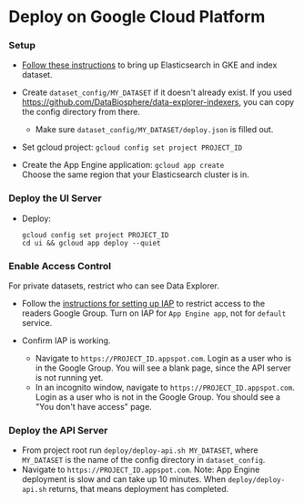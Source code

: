 # Deploy on Google Cloud Platform

### Setup

- [Follow these instructions](https://github.com/DataBiosphere/data-explorer-indexers/tree/master/bigquery/deploy)
  to bring up Elasticsearch in GKE and index dataset.

- Create `dataset_config/MY_DATASET` if it doesn't already exist. If you used
  https://github.com/DataBiosphere/data-explorer-indexers, you can copy the
  config directory from there.

  - Make sure `dataset_config/MY_DATASET/deploy.json` is filled out.

- Set gcloud project: `gcloud config set project PROJECT_ID`

- Create the App Engine application: `gcloud app create`  
  Choose the same region that your Elasticsearch cluster is in.

### Deploy the UI Server

- Deploy:
  ```
  gcloud config set project PROJECT_ID
  cd ui && gcloud app deploy --quiet
  ```

### Enable Access Control

For private datasets, restrict who can see Data Explorer.

- Follow the [instructions for setting up IAP](https://cloud.google.com/iap/docs/app-engine-quickstart#enabling_iap)
  to restrict access to the readers Google Group. Turn on IAP for
  `App Engine app`, not for `default` service.

- Confirm IAP is working.
  - Navigate to `https://PROJECT_ID.appspot.com`. Login as a user who is in the
    Google Group. You will see a blank page, since the API server is not running
    yet.
  - In an incognito window, navigate to `https://PROJECT_ID.appspot.com`. Login
    as a user who is not in the Google Group. You should see a "You don't have
    access" page.

### Deploy the API Server

- From project root run `deploy/deploy-api.sh MY_DATASET`, where `MY_DATASET` is
  the name of the config directory in `dataset_config`.
- Navigate to `https://PROJECT_ID.appspot.com`. Note: App Engine deployment is
  slow and can take up 10 minutes. When `deploy/deploy-api.sh` returns, that means
  deployment has completed.
